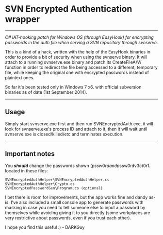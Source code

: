 # SVN Encrypted Authentication wrapper

* * *

_C# IAT-hooking patch for Windows OS (through EasyHook) for encrypting passwords in the auth file when serving a SVN repository through svnserve._

This is a kind of a hack, written with the help of the EasyHook binaries in order to provide a bit of security when using the svnserve binary. It will attach to a running svnserve.exe binary and patch its CreateFileA/W function in order to redirect the file being accessed to a different, temporary file, while keeping the original one with encrypted passwords instead of plaintext ones.

So far it's been tested only in Windows 7 x6\. with official subversion binaries as of date (1st September 2014).

* * *

## Usage
Simply start svnserve.exe first and then run SVNEncryptedAuth.exe, it will look for svnserve.exe's process ID and attach to it, then it will wait until svnserve.exe is closed/killed/etc and terminates execution.

---

## Important notes

You **_*should*_** change the passwords shown (p$ssw0rd and p$ssw0rdv3ct0r1\. located in these files:

    SVNEncryptedAuthHelper\SVNEncryptedAuthHelper.cs
    SVNEncryptedAuthHelper\Crypto.cs
    SVNEncryptedPasswordGen\Program.cs (optional)

I bet there is room for improvements, but the app works fine and dandy as-is. I've also included a small console app to generate passwords with masking in case you need to tell someone else to input a password by themselves while avoiding giving it to you directly (some workplaces are very restrictive about passwords, even if you trust each other).

I hope you find this useful :) - DARKGuy
